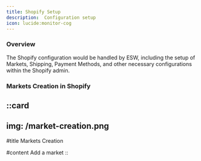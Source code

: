 ```yaml
---
title: Shopify Setup
description:  Configuration setup
icon: lucide:monitor-cog
---
```


### Overview

The Shopify configuration would be handled by ESW, including the setup of Markets, Shipping, Payment Methods, and other necessary configurations within the Shopify admin.


### Markets Creation in Shopify


::card
---
img: /market-creation.png
---
#title
Markets Creation

#content
Add a market
::


